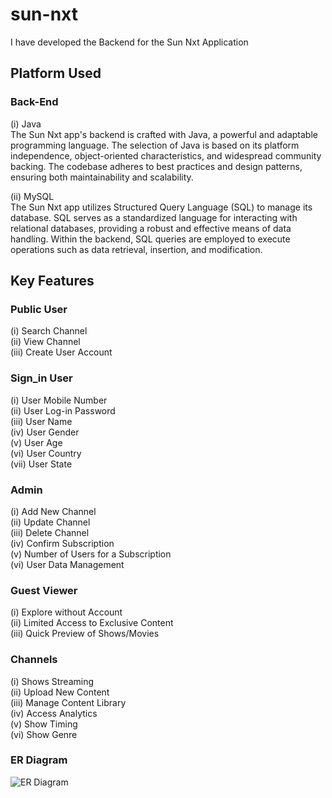 # sun-nxt
I have developed the Backend for the Sun Nxt Application
## Platform Used
### Back-End
  (i) Java <br>
  The Sun Nxt app's backend is crafted with Java, a powerful and adaptable programming language. The selection of Java is based on its platform independence, object-oriented characteristics, and widespread community backing. The codebase adheres to best practices and design patterns, ensuring both maintainability and scalability.
  
  (ii) MySQL <br>
  The Sun Nxt app utilizes Structured Query Language (SQL) to manage its database. SQL serves as a standardized language for interacting with relational databases, providing a robust and effective means of data handling. Within the backend, SQL queries are employed to execute operations such as data retrieval, insertion, and modification.
  
## Key Features
### Public User
(i) Search Channel <br>
(ii) View Channel <br>
(iii) Create User Account <br>

### Sign_in User
(i) User Mobile Number <br>
(ii) User Log-in Password <br>
(iii) User Name <br>
(iv) User Gender <br>
(v) User Age <br>
(vi) User Country <br>
(vii) User State <br>

### Admin
(i) Add New Channel <br>
(ii) Update Channel <br>
(iii) Delete Channel <br>
(iv) Confirm Subscription <br>
(v) Number of Users for a Subscription <br>
(vi) User Data Management <br>

### Guest Viewer
(i) Explore without Account <br>
(ii) Limited Access to Exclusive Content <br>
(iii) Quick Preview of Shows/Movies <br>

### Channels
(i) Shows Streaming <br>
(ii) Upload New Content <br>
(iii) Manage Content Library <br>
(iv) Access Analytics <br>
(v) Show Timing <br>
(vi) Show Genre <br>

### ER Diagram
![ER Diagram](https://github.com/Iniyan2003/Sun-Next/assets/106759610/a62eebdc-3930-4af9-9ec7-998ada9ab988)
